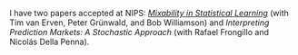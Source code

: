 I have two papers accepted at NIPS: _[Mixability in Statistical Learning](/bits/pubs/nips12-stochmix.pdf)_ (with Tim van Erven, Peter Grünwald, and Bob Williamson) and _Interpreting Prediction Markets: A Stochastic Approach_ (with Rafael Frongillo and Nicolás Della Penna).
